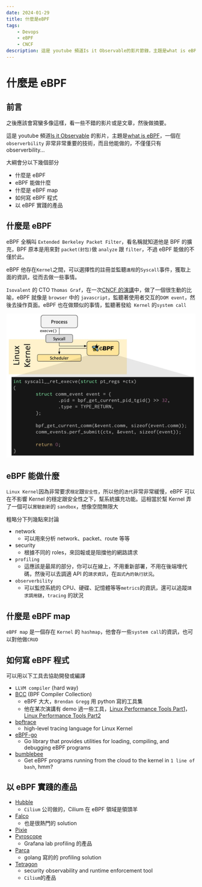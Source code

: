 ```yaml
---
date: 2024-01-29
title: 什麼是eBPF
tags:
    - Devops
    - eBPF
    - CNCF
description: 這是 youtube 頻道Is it Observable的影片節錄，主題是what is eBPF，一個在 observerbility 非常非常重要的技術，而且他能做的，不僅僅只有 observerbility...
---
```


# 什麼是 eBPF

## 前言

之後應該會寫蠻多像這樣，看一些不錯的影片或是文章，然後做摘要。

這是 youtube 頻道[Is it Observable](https://www.youtube.com/@IsitObservable) 的影片，主題是[what is eBPF](https://www.youtube.com/watch?v=jM3vL2LLm5o)，一個在 `observerbility` 非常非常重要的技術，而且他能做的，不僅僅只有 observerbility...

大綱會分以下幾個部分

-   什麼是 eBPF
-   eBPF 能做什麼
-   什麼是 eBPF map
-   如何寫 eBPF 程式
-   以 eBPF 實踐的產品

## 什麼是 eBPF

eBPF 全稱叫 `Extended Berkeley Packet Filter`，看名稱就知道他是 BPF 的擴充，BPF 原本是用來對 `packet(封包)`做 `analyze` 跟 `filter`，不過 eBPF 能做的不僅於此。

eBPF 他存在`Kernel`之間，可以選擇性的註冊並監聽`進程`的`Syscall`事件，獲取上面的資訊，從而去做一些事情。

`Isovalent` 的 CTO `Thomas Graf`，在一次[CNCF 的演講](https://youtu.be/KhPrMW5Rbbc?si=6UbZuv7rKajZke0i&t=71)中，做了一個很生動的比喻，eBPF 就像是 `browser` 中的 `javascript`，監聽著使用者交互的`DOM event`，然後去操作頁面。eBPF 也在做類似的事情，監聽著發給` Kernel` 的`system call`

![eBPF](../../images/2024-01-29_02/01.webp)

## eBPF 能做什麼

`Linux Kernel`因為非常要求`穩定`跟`安全性`，所以他的`迭代`非常非常緩慢，eBPF 可以在不影響 Kernel 的穩定跟安全性之下，幫系統擴充功能。這相當於幫 Kernel 弄了一個可以`實驗創新`的 `sandbox`，想像空間無限大

粗略分下列幾點來討論

-   network
    -   可以用來分析 network、packet、route 等等
-   security
    -   根據不同的 roles，來回報或是阻擋他的網路請求
-   `profiling`
    -   這應該是最屌的部分，你可以在線上，不用重新部署，不用在後端埋代碼，然後可以去調適 API 的`請求資訊`，在`函式內的執行狀況`。
-   `observerbility`
    -   可以監控系統的 CPU、硬碟、記憶體等等`metrics`的資訊，還可以追蹤`請求調用鏈`，`tracing` 的狀況

## 什麼是 eBPF map

`eBPF map` 是一個存在 `Kernel` 的 `hashmap`，他會存一些`system call`的資訊，也可以對他做`CRUD`

## 如何寫 eBPF 程式

可以用以下工具去協助開發或編譯

-   `LLVM compiler` (hard way)
-   [BCC](https://github.com/iovisor/bcc) (BPF Compiler Collection)
    -   eBPF 大大，`Brendan Gregg` 用 python 寫的工具集
    -   他在某次演講有 demo 過一些工具，[Linux Performance Tools Part1](https://www.youtube.com/watch?v=FJW8nGV4jxY)，[Linux Performance Tools Part2](https://www.youtube.com/watch?v=zrr2nUln9Kk&t=2271s)
-   [bpftrace](https://github.com/iovisor/bpftrace)
    -   high-level tracing language for Linux Kernel
-   [eBPF-go](https://github.com/cilium/ebpf)
    -   Go library that provides utilities for loading, compiling, and debugging eBPF programs
-   [bumblebee](https://github.com/solo-io/bumblebee)
    -   Get eBPF programs running from the cloud to the kernel in `1 line of bash`, hmm?

## 以 eBPF 實踐的產品

-   [Hubble](https://github.com/cilium/hubble)
    -   `Cilium` 公司做的，Cilium 在 eBPF 領域是領頭羊
-   [Falco](https://falco.org/)
    -   也是很熱門的 solution
-   [Pixie](https://px.dev/)
-   [Pyroscope](https://grafana.com/oss/pyroscope/)
    -   Grafana lab profiling 的產品
-   [Parca](https://www.parca.dev/)
    -   golang 寫的的 profiling solution
-   [Tetragon](https://tetragon.io/)
    -   security observability and runtime enforcement tool
    -   `Cilium`的產品

<Comment />
